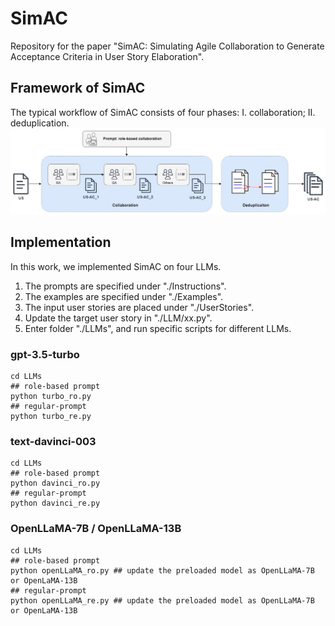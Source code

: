 # SimAC
Repository for the paper "SimAC: Simulating Agile Collaboration to Generate Acceptance Criteria in User Story Elaboration".
## Framework of SimAC
The typical workflow of SimAC consists of four phases: I. collaboration; II. deduplication.
![alt text](https://github.com/liyishu0308/SimAC/blob/main/img/workflow.jpg?raw=true)
## Implementation
In this work, we implemented SimAC on four LLMs.
1. The prompts are specified under "./Instructions".
2. The examples are specified under "./Examples".
3. The input user stories are placed under "./UserStories".
4. Update the target user story in "./LLM/xx.py".
5. Enter folder "./LLMs", and run specific scripts for different LLMs.
### gpt-3.5-turbo
```
cd LLMs
## role-based prompt
python turbo_ro.py
## regular-prompt
python turbo_re.py
```
### text-davinci-003
```
cd LLMs
## role-based prompt
python davinci_ro.py
## regular-prompt
python davinci_re.py
```
### OpenLLaMA-7B / OpenLLaMA-13B
```
cd LLMs
## role-based prompt
python openLLaMA_ro.py ## update the preloaded model as OpenLLaMA-7B or OpenLaMA-13B
## regular-prompt
python openLLaMA_re.py ## update the preloaded model as OpenLLaMA-7B or OpenLaMA-13B
```
